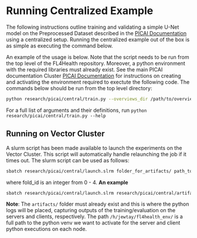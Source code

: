 # Running Centralized Example

The following instructions outline training and validating a simple U-Net model on the Preprocessed Dataset described in the [PICAI Documentation](/research/picai/README.md) using a centralized setup. Running the centralized example out of the box is as simple as executing the command below.

An example of the usage is below. Note that the script needs to be run from the top level of the FL4Health repository. Moreover, a python environment with the required libraries must already exist.  See the main PICAI documentation Cluster [PICAI Documentation](/research/picai/README.md) for instructions on creating and activating the environment required to exectute the following code. The commands below should be run from the top level directory:

```bash
python research/picai/central/train.py --overviews_dir /path/to/overviews_dir --fold <fold_num> --run_name <run_name>
```

For a full list of arguments and their definitions, run `python research/picai/central/train.py --help`

## Running on Vector Cluster
A slurm script has been made available to launch the experiments on the Vector Cluster. This script will automatically handle relaunching the job if it times out. The slurm script can be used as follows:

```bash
sbatch research/picai/central/launch.slrm folder_for_artifacts/ path_to_desired_venv/ fold_id run_name
```
where fold_id is an integer from 0 - 4.
__An example__
```bash
sbatch research/picai/central/launch.slrm research/picai/central/artifacts/ /h/jewtay/fl4health_env/ 0 test_run
```

__Note__: The `artifacts/` folder must already exist and this is where the python logs will be placed, capturing outputs of the training/evaluation on the servers and clients, respectively. The path `/h/jewtay/fl4health_env/` is a full path to the python venv we want to activate for the server and client python executions on each node.
